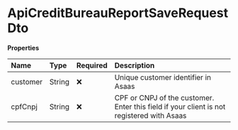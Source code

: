 # ApiCreditBureauReportSaveRequestDto

**Properties**

| Name     | Type   | Required | Description                                                                               |
| :------- | :----- | :------- | :---------------------------------------------------------------------------------------- |
| customer | String | ❌       | Unique customer identifier in Asaas                                                       |
| cpfCnpj  | String | ❌       | CPF or CNPJ of the customer. Enter this field if your client is not registered with Asaas |

<!-- This file was generated by liblab | https://liblab.com/ -->
